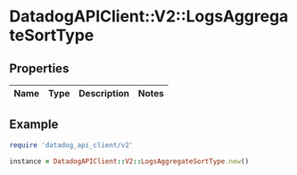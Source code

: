 # DatadogAPIClient::V2::LogsAggregateSortType

## Properties

| Name | Type | Description | Notes |
| ---- | ---- | ----------- | ----- |

## Example

```ruby
require 'datadog_api_client/v2'

instance = DatadogAPIClient::V2::LogsAggregateSortType.new()
```

